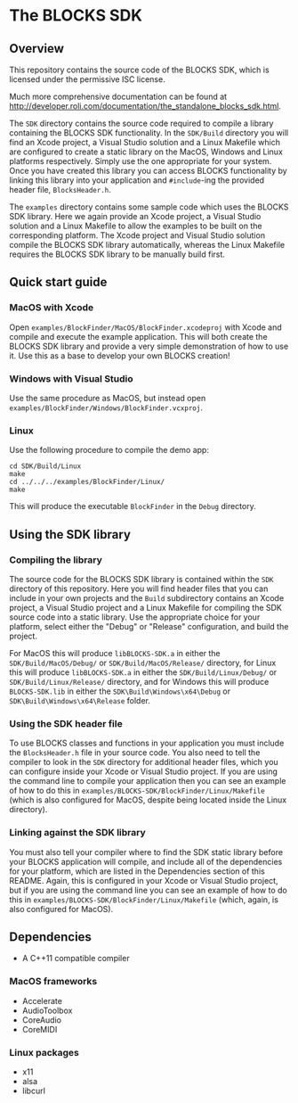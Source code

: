 # The BLOCKS SDK

## Overview

This repository contains the source code of the BLOCKS SDK, which is licensed under the permissive ISC license.

Much more comprehensive documentation can be found at http://developer.roli.com/documentation/the_standalone_blocks_sdk.html.

The `SDK` directory contains the source code required to compile a library containing the BLOCKS SDK functionality. In the `SDK/Build` directory you will find an Xcode project, a Visual Studio solution and a Linux Makefile which are configured to create a static library on the MacOS, Windows and Linux platforms respectively. Simply use the one appropriate for your system. Once you have created this library you can access BLOCKS functionality by linking this library into your application and `#include`-ing the provided header file, `BlocksHeader.h`.

The `examples` directory contains some sample code which uses the BLOCKS SDK library. Here we again provide an Xcode project, a Visual Studio solution and a Linux Makefile to allow the examples to be built on the corresponding platform. The Xcode project and Visual Studio solution compile the BLOCKS SDK library automatically, whereas the Linux Makefile requires the BLOCKS SDK library to be manually build first.

## Quick start guide

### MacOS with Xcode

Open `examples/BlockFinder/MacOS/BlockFinder.xcodeproj` with Xcode and compile and execute the example application. This will both create the BLOCKS SDK library and provide a very simple demonstration of how to use it. Use this as a base to develop your own BLOCKS creation!

### Windows with Visual Studio

Use the same procedure as MacOS, but instead open `examples/BlockFinder/Windows/BlockFinder.vcxproj`.

### Linux

Use the following procedure to compile the demo app:

```shell
cd SDK/Build/Linux
make
cd ../../../examples/BlockFinder/Linux/
make
```

This will produce the executable `BlockFinder` in the `Debug` directory.

## Using the SDK library

### Compiling the library

The source code for the BLOCKS SDK library is contained within the `SDK` directory of this repository.  Here you will find header files that you can include in your own projects and the `Build` subdirectory contains an Xcode project, a Visual Studio project and a Linux Makefile for compiling the SDK source code into a static library. Use the appropriate choice for your platform, select either the "Debug" or "Release" configuration, and build the project.

For MacOS this will produce `libBLOCKS-SDK.a` in either the `SDK/Build/MacOS/Debug/` or `SDK/Build/MacOS/Release/` directory, for Linux this will produce `libBLOCKS-SDK.a` in either the `SDK/Build/Linux/Debug/` or `SDK/Build/Linux/Release/` directory, and for Windows this will produce `BLOCKS-SDK.lib` in either the `SDK\Build\Windows\x64\Debug` or `SDK\Build\Windows\x64\Release` folder.

### Using the SDK header file

To use BLOCKS classes and functions in your application you must include the `BlocksHeader.h` file in your source code. You also need to tell the compiler to look in the `SDK` directory for additional header files, which you can configure inside your Xcode or Visual Studio project. If you are using the command line to compile your application then you can see an example of how to do this in `examples/BLOCKS-SDK/BlockFinder/Linux/Makefile` (which is also configured for MacOS, despite being located inside the Linux directory).

### Linking against the SDK library

You must also tell your compiler where to find the SDK static library before your BLOCKS application will compile, and include all of the dependencies for your platform, which are listed in the Dependencies section of this README. Again, this is configured in your Xcode or Visual Studio project, but if you are using the command line you can see an example of how to do this in `examples/BLOCKS-SDK/BlockFinder/Linux/Makefile` (which, again, is also configured for MacOS).

## Dependencies

- A C++11 compatible compiler

### MacOS frameworks

- Accelerate
- AudioToolbox
- CoreAudio
- CoreMIDI

### Linux packages

- x11
- alsa
- libcurl

